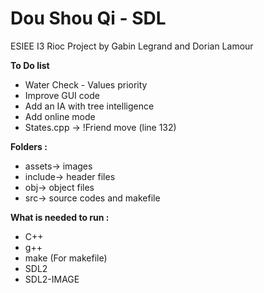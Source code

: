 # Dou Shou Qi - SDL

 ESIEE I3 Rioc Project by Gabin Legrand and Dorian Lamour

**To Do list**

* Water Check - Values priority
* Improve GUI code
* Add an IA with tree intelligence
* Add online mode
* States.cpp -> !Friend move (line 132)

**Folders :**

* assets-> images
* include-> header files
* obj-> object files
* src-> source codes and makefile

**What is needed to run :**

* C++
* g++
* make (For makefile)
* SDL2
* SDL2-IMAGE